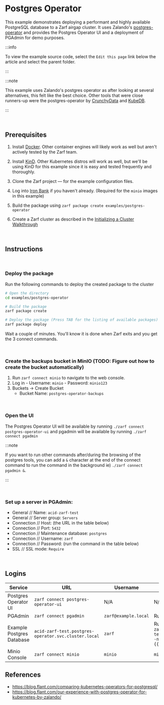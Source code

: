 # Postgres Operator

This example demonstrates deploying a performant and highly available PostgreSQL database to a Zarf airgap cluster. It uses Zalando's [postgres-operator](https://github.com/zalando/postgres-operator) and provides the Postgres Operator UI and a deployment of PGAdmin for demo purposes.

:::info

To view the example source code, select the `Edit this page` link below the article and select the parent folder.

:::

:::note

This example uses Zalando's postgres operator as after looking at several alternatives, this felt like the best choice. Other tools that were close runners-up were the postgres-operator by [CrunchyData](https://github.com/CrunchyData/postgres-operator) and [KubeDB](https://github.com/kubedb/operator).

:::

&nbsp;

## Prerequisites

1. Install [Docker](https://docs.docker.com/get-docker/). Other container engines will likely work as well but aren't actively tested by the Zarf team.

1. Install [KinD](https://github.com/kubernetes-sigs/kind). Other Kubernetes distros will work as well, but we'll be using KinD for this example since it is easy and tested frequently and thoroughly.

1. Clone the Zarf project &mdash; for the example configuration files.

1. Log into [Iron Bank](https://registry1.dso.mil) if you haven't already. (Required for the `minio` images in this example)

1. Build the package using `zarf package create examples/postgres-operator`

1. Create a Zarf cluster as described in the [Initializing a Cluster Walkthrough](../../docs/13-walkthroughs/1-initializing-a-k8s-cluster.md/)

&nbsp;

## Instructions

&nbsp;

### Deploy the package

Run the following commands to deploy the created package to the cluster

```sh
# Open the directory
cd examples/postgres-operator

# Build the package
zarf package create

# Deploy the package (Press TAB for the listing of available packages)
zarf package deploy
```

Wait a couple of minutes. You'll know it is done when Zarf exits and you get the 3 connect commands.


&nbsp;

### Create the backups bucket in MinIO (TODO: Figure out how to create the bucket automatically)

1. Run `zarf connect minio` to navigate to the web console.
1. Log in - Username: `minio` - Password: `minio123`
1. Buckets -> Create Bucket
   - Bucket Name: `postgres-operator-backups`

&nbsp;

### Open the UI

The Postgres Operator UI will be available by running `./zarf connect postgres-operator-ui` and pgadmin will be available by running `./zarf connect pgadmin`

:::note

If you want to run other commands after/during the browsing of the postgres tools, you can add a `&` character at the end of the connect command to run the command in the background ie) `./zarf connect pgadmin &`.

:::

&nbsp;

### Set up a server in PGAdmin:
  - General // Name: `acid-zarf-test`
  - General // Server group: `Servers`
  - Connection // Host: (the URL in the table below)
  - Connection // Port: `5432`
  - Connection // Maintenance database: `postgres`
  - Connection // Username: `zarf`
  - Connection // Password: (run the command in the table below)
  - SSL // SSL mode: `Require`

&nbsp;

## Logins

| Service                   | URL                                                                                        | Username             | Password                                                                                                                                                   |
| ------------------------- | ------------------------------------------------------------------------------------------ | -------------------- | ---------------------------------------------------------------------------------------------------------------------------------------------------------- |
| Postgres Operator UI      | `zarf connect postgres-operator-ui` | N/A                  | N/A                                                                                                                                                        |
| PGAdmin                   | `zarf connect pgadmin`                           | `zarf@example.local` | Run: `zarf tools get-admin-password`                                                                                                                       |
| Example Postgres Database | `acid-zarf-test.postgres-operator.svc.cluster.local`                                       | `zarf`               | Run: `echo $(kubectl get secret zarf.acid-zarf-test.credentials.postgresql.acid.zalan.do -n postgres-operator --template={{.data.password}} \| base64 -d)` |
| Minio Console             | `zarf connect minio`               | `minio`              | `minio123`                                                                                                                                                 |

## References
- https://blog.flant.com/comparing-kubernetes-operators-for-postgresql/
- https://blog.flant.com/our-experience-with-postgres-operator-for-kubernetes-by-zalando/
